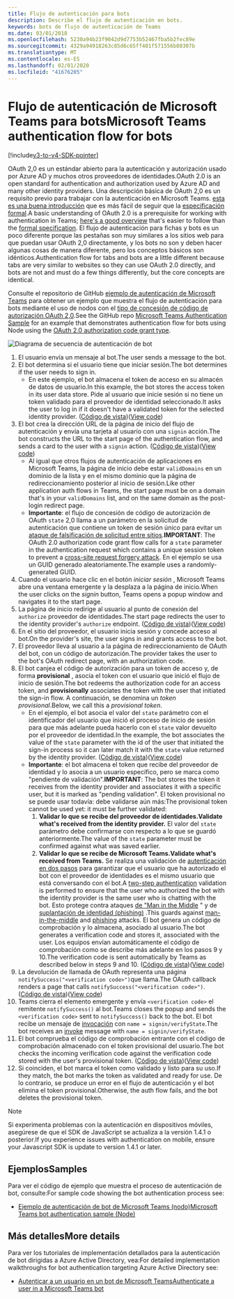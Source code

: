 ```yaml
---
title: Flujo de autenticación para bots
description: Describe el flujo de autenticación en bots.
keywords: bots de flujo de autenticación de Teams
ms.date: 03/01/2018
ms.openlocfilehash: 5230a94b23f9042d9d7753b52467fba5b2fec89e
ms.sourcegitcommit: 4329a94918263c85d6c65ff401f571556b80307b
ms.translationtype: MT
ms.contentlocale: es-ES
ms.lasthandoff: 02/01/2020
ms.locfileid: "41676205"
---
```

# <a name="microsoft-teams-authentication-flow-for-bots"></a><span data-ttu-id="3982f-104">Flujo de autenticación de Microsoft Teams para bots</span><span class="sxs-lookup"><span data-stu-id="3982f-104">Microsoft Teams authentication flow for bots</span></span>

[!include[v3-to-v4-SDK-pointer](~/includes/v3-to-v4-pointer-bots.md)]

<span data-ttu-id="3982f-105">OAuth 2,0 es un estándar abierto para la autenticación y autorización usado por Azure AD y muchos otros proveedores de identidades.</span><span class="sxs-lookup"><span data-stu-id="3982f-105">OAuth 2.0 is an open standard for authentication and authorization used by Azure AD and many other identity providers.</span></span> <span data-ttu-id="3982f-106">Una descripción básica de OAuth 2,0 es un requisito previo para trabajar con la autenticación en Microsoft Teams. [esta es una buena introducción](https://aaronparecki.com/oauth-2-simplified/) que es más fácil de seguir que la [especificación formal](https://oauth.net/2/).</span><span class="sxs-lookup"><span data-stu-id="3982f-106">A basic understanding of OAuth 2.0 is a prerequisite for working with authentication in Teams; [here's a good overview](https://aaronparecki.com/oauth-2-simplified/) that's easier to follow than the [formal specification](https://oauth.net/2/).</span></span> <span data-ttu-id="3982f-107">El flujo de autenticación para fichas y bots es un poco diferente porque las pestañas son muy similares a los sitios web para que puedan usar OAuth 2,0 directamente, y los bots no son y deben hacer algunas cosas de manera diferente, pero los conceptos básicos son idénticos.</span><span class="sxs-lookup"><span data-stu-id="3982f-107">Authentication flow for tabs and bots are a little different because tabs are very similar to websites so they can use OAuth 2.0 directly, and bots are not and must do a few things differently, but the core concepts are identical.</span></span>

<span data-ttu-id="3982f-108">Consulte el repositorio de GitHub [ejemplo de autenticación de Microsoft Teams](https://github.com/OfficeDev/microsoft-teams-sample-auth-node) para obtener un ejemplo que muestra el flujo de autenticación para bots mediante el uso de nodos con el [tipo de concesión de código de autorización OAuth 2,0](https://oauth.net/2/grant-types/authorization-code/).</span><span class="sxs-lookup"><span data-stu-id="3982f-108">See the GitHub repo [Microsoft Teams Authentication Sample](https://github.com/OfficeDev/microsoft-teams-sample-auth-node) for an example that demonstrates authentication flow for bots using Node using the [OAuth 2.0 authorization code grant type](https://oauth.net/2/grant-types/authorization-code/).</span></span>

![Diagrama de secuencia de autenticación de bot](~/assets/images/authentication/bot_auth_sequence_diagram.png)

1. <span data-ttu-id="3982f-110">El usuario envía un mensaje al bot.</span><span class="sxs-lookup"><span data-stu-id="3982f-110">The user sends a message to the bot.</span></span>
2. <span data-ttu-id="3982f-111">El bot determina si el usuario tiene que iniciar sesión.</span><span class="sxs-lookup"><span data-stu-id="3982f-111">The bot determines if the user needs to sign in.</span></span>
    * <span data-ttu-id="3982f-112">En este ejemplo, el bot almacena el token de acceso en su almacén de datos de usuario.</span><span class="sxs-lookup"><span data-stu-id="3982f-112">In this example, the bot stores the access token in its user data store.</span></span> <span data-ttu-id="3982f-113">Pide al usuario que inicie sesión si no tiene un token validado para el proveedor de identidad seleccionado.</span><span class="sxs-lookup"><span data-stu-id="3982f-113">It asks the user to log in if it doesn't have a validated token for the selected identity provider.</span></span> <span data-ttu-id="3982f-114">([Código de vista](https://github.com/OfficeDev/microsoft-teams-sample-auth-node/blob/469952a26d618dbf884a3be53c7d921cc580b1e2/src/utils/AuthenticationUtils.ts#L58-L76))</span><span class="sxs-lookup"><span data-stu-id="3982f-114">([View code](https://github.com/OfficeDev/microsoft-teams-sample-auth-node/blob/469952a26d618dbf884a3be53c7d921cc580b1e2/src/utils/AuthenticationUtils.ts#L58-L76))</span></span>
3. <span data-ttu-id="3982f-115">El bot crea la dirección URL de la página de inicio del flujo de autenticación y envía una tarjeta al usuario con una `signin` acción.</span><span class="sxs-lookup"><span data-stu-id="3982f-115">The bot constructs the URL to the start page of the authentication flow, and sends a card to the user with a `signin` action.</span></span> <span data-ttu-id="3982f-116">([Código de vista](https://github.com/OfficeDev/microsoft-teams-sample-auth-node/blob/469952a26d618dbf884a3be53c7d921cc580b1e2/src/dialogs/BaseIdentityDialog.ts#L160-L190))</span><span class="sxs-lookup"><span data-stu-id="3982f-116">([View code](https://github.com/OfficeDev/microsoft-teams-sample-auth-node/blob/469952a26d618dbf884a3be53c7d921cc580b1e2/src/dialogs/BaseIdentityDialog.ts#L160-L190))</span></span>
    * <span data-ttu-id="3982f-117">Al igual que otros flujos de autenticación de aplicaciones en Microsoft Teams, la página de inicio debe estar `validDomains` en un dominio de la lista y en el mismo dominio que la página de redireccionamiento posterior al inicio de sesión.</span><span class="sxs-lookup"><span data-stu-id="3982f-117">Like other application auth flows in Teams, the start page must be on a domain that's in your `validDomains` list, and on the same domain as the post-login redirect page.</span></span>
    * <span data-ttu-id="3982f-118">**Importante**: el flujo de concesión de código de autorización de OAuth `state` 2,0 llama a un parámetro en la solicitud de autenticación que contiene un token de sesión único para evitar un [ataque de falsificación de solicitud entre sitios](https://en.wikipedia.org/wiki/Cross-site_request_forgery).</span><span class="sxs-lookup"><span data-stu-id="3982f-118">**IMPORTANT**: The OAuth 2.0 authorization code grant flow calls for a `state` parameter in the authentication request which contains a unique session token to prevent a [cross-site request forgery attack](https://en.wikipedia.org/wiki/Cross-site_request_forgery).</span></span> <span data-ttu-id="3982f-119">En el ejemplo se usa un GUID generado aleatoriamente.</span><span class="sxs-lookup"><span data-stu-id="3982f-119">The example uses a randomly-generated GUID.</span></span>
4. <span data-ttu-id="3982f-120">Cuando el usuario hace clic en el botón *iniciar sesión* , Microsoft Teams abre una ventana emergente y la desplaza a la página de inicio.</span><span class="sxs-lookup"><span data-stu-id="3982f-120">When the user clicks on the *signin* button, Teams opens a popup window and navigates it to the start page.</span></span>
5. <span data-ttu-id="3982f-121">La página de inicio redirige al usuario al punto de conexión del `authorize` proveedor de identidades.</span><span class="sxs-lookup"><span data-stu-id="3982f-121">The start page redirects the user to the identity provider's `authorize` endpoint.</span></span> <span data-ttu-id="3982f-122">([Código de vista](https://github.com/OfficeDev/microsoft-teams-sample-auth-node/blob/469952a26d618dbf884a3be53c7d921cc580b1e2/public/html/auth-start.html#L51-L56))</span><span class="sxs-lookup"><span data-stu-id="3982f-122">([View code](https://github.com/OfficeDev/microsoft-teams-sample-auth-node/blob/469952a26d618dbf884a3be53c7d921cc580b1e2/public/html/auth-start.html#L51-L56))</span></span>
6. <span data-ttu-id="3982f-123">En el sitio del proveedor, el usuario inicia sesión y concede acceso al bot.</span><span class="sxs-lookup"><span data-stu-id="3982f-123">On the provider's site, the user signs in and grants access to the bot.</span></span>
7. <span data-ttu-id="3982f-124">El proveedor lleva al usuario a la página de redireccionamiento de OAuth del bot, con un código de autorización.</span><span class="sxs-lookup"><span data-stu-id="3982f-124">The provider takes the user to the bot's OAuth redirect page, with an authorization code.</span></span>
8. <span data-ttu-id="3982f-125">El bot canjea el código de autorización para un token de acceso y, de forma **provisional** , asocia el token con el usuario que inició el flujo de inicio de sesión.</span><span class="sxs-lookup"><span data-stu-id="3982f-125">The bot redeems the authorization code for an access token, and **provisionally** associates the token with the user that initiated the sign-in flow.</span></span> <span data-ttu-id="3982f-126">A continuación, se denomina un *token provisional*.</span><span class="sxs-lookup"><span data-stu-id="3982f-126">Below, we call this a *provisional token*.</span></span>
    * <span data-ttu-id="3982f-127">En el ejemplo, el bot asocia el valor del `state` parámetro con el identificador del usuario que inició el proceso de inicio de sesión para que más adelante pueda hacerlo con el `state` valor devuelto por el proveedor de identidad.</span><span class="sxs-lookup"><span data-stu-id="3982f-127">In the example, the bot associates the value of the `state` parameter with the id of the user that initiated the sign-in process so it can later match it with the `state` value returned by the identity provider.</span></span> <span data-ttu-id="3982f-128">([Código de vista](https://github.com/OfficeDev/microsoft-teams-sample-auth-node/blob/469952a26d618dbf884a3be53c7d921cc580b1e2/src/AuthBot.ts#L70-L99))</span><span class="sxs-lookup"><span data-stu-id="3982f-128">([View code](https://github.com/OfficeDev/microsoft-teams-sample-auth-node/blob/469952a26d618dbf884a3be53c7d921cc580b1e2/src/AuthBot.ts#L70-L99))</span></span>
    * <span data-ttu-id="3982f-129">**Importante**: el bot almacena el token que recibe del proveedor de identidad y lo asocia a un usuario específico, pero se marca como "pendiente de validación".</span><span class="sxs-lookup"><span data-stu-id="3982f-129">**IMPORTANT**: The bot stores the token it receives from the identity provider and associates it with a specific user, but it is marked as "pending validation".</span></span> <span data-ttu-id="3982f-130">El token provisional no se puede usar todavía: debe validarse aún más:</span><span class="sxs-lookup"><span data-stu-id="3982f-130">The provisional token cannot be used yet: it must be further validated:</span></span> 
      1. <span data-ttu-id="3982f-131">**Validar lo que se recibe del proveedor de identidades.**</span><span class="sxs-lookup"><span data-stu-id="3982f-131">**Validate what's received from the identity provider.**</span></span> <span data-ttu-id="3982f-132">El valor del `state` parámetro debe confirmarse con respecto a lo que se guardó anteriormente.</span><span class="sxs-lookup"><span data-stu-id="3982f-132">The value of the `state` parameter must be confirmed against what was saved earlier.</span></span> 
      1. <span data-ttu-id="3982f-133">**Validar lo que se recibe de Microsoft Teams.**</span><span class="sxs-lookup"><span data-stu-id="3982f-133">**Validate what's received from Teams.**</span></span> <span data-ttu-id="3982f-134">Se realiza una validación de [autenticación en dos pasos](https://en.wikipedia.org/wiki/Man-in-the-middle_attack) para garantizar que el usuario que ha autorizado el bot con el proveedor de identidades es el mismo usuario que está conversando con el bot.</span><span class="sxs-lookup"><span data-stu-id="3982f-134">A [two-step authentication](https://en.wikipedia.org/wiki/Man-in-the-middle_attack) validation is performed to ensure that the user who authorized the bot with the identity provider is the same user who is chatting with the bot.</span></span> <span data-ttu-id="3982f-135">Esto protege contra ataques [de "Man in the Middle](https://en.wikipedia.org/wiki/Man-in-the-middle_attack) " y de [suplantación de identidad (phishing)](https://en.wikipedia.org/wiki/Phishing) .</span><span class="sxs-lookup"><span data-stu-id="3982f-135">This guards against [man-in-the-middle](https://en.wikipedia.org/wiki/Man-in-the-middle_attack) and [phishing](https://en.wikipedia.org/wiki/Phishing) attacks.</span></span> <span data-ttu-id="3982f-136">El bot genera un código de comprobación y lo almacena, asociado al usuario.</span><span class="sxs-lookup"><span data-stu-id="3982f-136">The bot generates a verification code and stores it, associated with the user.</span></span> <span data-ttu-id="3982f-137">Los equipos envían automáticamente el código de comprobación como se describe más adelante en los pasos 9 y 10.</span><span class="sxs-lookup"><span data-stu-id="3982f-137">The verification code is sent automatically by Teams as described below in steps 9 and 10.</span></span> <span data-ttu-id="3982f-138">([Código de vista](https://github.com/OfficeDev/microsoft-teams-sample-auth-node/blob/469952a26d618dbf884a3be53c7d921cc580b1e2/src/AuthBot.ts#L100-L113))</span><span class="sxs-lookup"><span data-stu-id="3982f-138">([View code](https://github.com/OfficeDev/microsoft-teams-sample-auth-node/blob/469952a26d618dbf884a3be53c7d921cc580b1e2/src/AuthBot.ts#L100-L113))</span></span>
9. <span data-ttu-id="3982f-139">La devolución de llamada de OAuth representa una página `notifySuccess("<verification code>")`que llama.</span><span class="sxs-lookup"><span data-stu-id="3982f-139">The OAuth callback renders a page that calls `notifySuccess("<verification code>")`.</span></span> <span data-ttu-id="3982f-140">([Código de vista](https://github.com/OfficeDev/microsoft-teams-sample-auth-node/blob/master/src/views/oauth-callback-success.hbs))</span><span class="sxs-lookup"><span data-stu-id="3982f-140">([View code](https://github.com/OfficeDev/microsoft-teams-sample-auth-node/blob/master/src/views/oauth-callback-success.hbs))</span></span>
10. <span data-ttu-id="3982f-141">Teams cierra el elemento emergente y envía `<verification code>` el remitente `notifySuccess()` al bot.</span><span class="sxs-lookup"><span data-stu-id="3982f-141">Teams closes the popup and sends the `<verification code>` sent to `notifySuccess()` back to the bot.</span></span> <span data-ttu-id="3982f-142">El bot recibe un mensaje de [invocación](/bot-framework/dotnet/bot-builder-dotnet-activities#invoke) con `name = signin/verifyState`.</span><span class="sxs-lookup"><span data-stu-id="3982f-142">The bot receives an [invoke](/bot-framework/dotnet/bot-builder-dotnet-activities#invoke) message with `name = signin/verifyState`.</span></span>
11. <span data-ttu-id="3982f-143">El bot comprueba el código de comprobación entrante con el código de comprobación almacenado con el token provisional del usuario.</span><span class="sxs-lookup"><span data-stu-id="3982f-143">The bot checks the incoming verification code against the verification code stored with the user's provisional token.</span></span> <span data-ttu-id="3982f-144">([Código de vista](https://github.com/OfficeDev/microsoft-teams-sample-auth-node/blob/469952a26d618dbf884a3be53c7d921cc580b1e2/src/dialogs/BaseIdentityDialog.ts#L127-L140))</span><span class="sxs-lookup"><span data-stu-id="3982f-144">([View code](https://github.com/OfficeDev/microsoft-teams-sample-auth-node/blob/469952a26d618dbf884a3be53c7d921cc580b1e2/src/dialogs/BaseIdentityDialog.ts#L127-L140))</span></span>
12. <span data-ttu-id="3982f-145">Si coinciden, el bot marca el token como validado y listo para su uso.</span><span class="sxs-lookup"><span data-stu-id="3982f-145">If they match, the bot marks the token as validated and ready for use.</span></span> <span data-ttu-id="3982f-146">De lo contrario, se produce un error en el flujo de autenticación y el bot elimina el token provisional.</span><span class="sxs-lookup"><span data-stu-id="3982f-146">Otherwise, the auth flow fails, and the bot deletes the provisional token.</span></span>

> [!Note]
> <span data-ttu-id="3982f-147">Si experimenta problemas con la autenticación en dispositivos móviles, asegúrese de que el SDK de JavaScript se actualiza a la versión 1.4.1 o posterior.</span><span class="sxs-lookup"><span data-stu-id="3982f-147">If you experience issues with authentication on mobile, ensure your Javascript SDK is update to version 1.4.1 or later.</span></span>

## <a name="samples"></a><span data-ttu-id="3982f-148">Ejemplos</span><span class="sxs-lookup"><span data-stu-id="3982f-148">Samples</span></span>

<span data-ttu-id="3982f-149">Para ver el código de ejemplo que muestra el proceso de autenticación de bot, consulte:</span><span class="sxs-lookup"><span data-stu-id="3982f-149">For sample code showing the bot authentication process see:</span></span>

* [<span data-ttu-id="3982f-150">Ejemplo de autenticación de bot de Microsoft Teams (nodo)</span><span class="sxs-lookup"><span data-stu-id="3982f-150">Microsoft Teams bot authentication sample (Node)</span></span>](https://github.com/OfficeDev/microsoft-teams-sample-auth-node)

## <a name="more-details"></a><span data-ttu-id="3982f-151">Más detalles</span><span class="sxs-lookup"><span data-stu-id="3982f-151">More details</span></span>

<span data-ttu-id="3982f-152">Para ver los tutoriales de implementación detallados para la autenticación de bot dirigidas a Azure Active Directory, vea:</span><span class="sxs-lookup"><span data-stu-id="3982f-152">For detailed implementation walkthroughs for bot authentication targeting Azure Active Directory see:</span></span>

* [<span data-ttu-id="3982f-153">Autenticar a un usuario en un bot de Microsoft Teams</span><span class="sxs-lookup"><span data-stu-id="3982f-153">Authenticate a user in a Microsoft Teams bot</span></span>](~/resources/bot-v3/bot-authentication/auth-bot-AAD.md)
